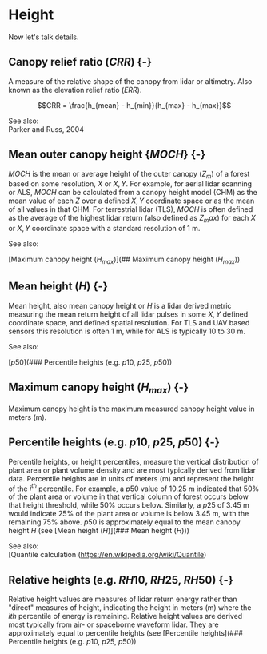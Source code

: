 # Height
Now let's talk details.

## Canopy relief ratio ($CRR$) {-}  

A measure of the relative shape of the canopy from lidar or altimetry. Also known as the elevation relief ratio ($ERR$).

$$CRR = \frac{h_{mean} - h_{min}}{h_{max} - h_{max}}$$

See also:  
Parker and Russ, 2004

## Mean outer canopy height {$MOCH$} {-}  

$MOCH$ is the mean or average height of the outer canopy ($Z_m$) of a forest based on 
some resolution, $X$ or $X,Y$. For example, for aerial lidar scanning or ALS, $MOCH$
can be calculated from a canopy height model (CHM) as the mean value of each $Z$ over a
defined $X,Y$ coordinate space or as the mean of all values in that CHM. For terrestrial lidar (TLS), 
$MOCH$ is often defined as the average of the highest lidar return (also defined as $Z_max$) 
for each $X$ or $X,Y$ coordinate space with a standard resolution of 1 m. 

See also:  

[Maximum canopy height ($H_{max}$)](## Maximum canopy height ($H_{max}$))  


## Mean height ($H$) {-}  

Mean height, also mean canopy height or $H$ is a lidar derived metric measuring
the mean return height of all lidar pulses in some $X,Y$ defined coordinate space,
and defined spatial resolution. For TLS and UAV based sensors this resolution is often 1 m, 
while for ALS is typically 10 to 30 m. 

See also:  

[$p50$](### Percentile heights (e.g. $p10$, $p25$, $p50$))  


## Maximum canopy height ($H_{max}$) {-}  

Maximum canopy height is the maximum measured canopy height value in meters (m).  


## Percentile heights (e.g. $p10$, $p25$, $p50$) {-}  
 
Percentile heights, or height percentiles, measure the vertical distribution of 
plant area or plant volume density and are most typically derived from lidar data. 
Percentile heights are in units of meters (m) and represent the height of the $i^{th}$ percentile. 
For example, a $p50$ value of 10.25 m indicated that 50% of the plant area or volume in that vertical
column of forest occurs below that height threshold, while 50% occurs below. Similarly, 
a $p25$ of 3.45 m would indicate 25% of the plant area or volume is below 3.45 m, with the remaining 75% above. 
$p50$ is approximately equal to the mean canopy height $H$ (see [Mean height ($H$)](### Mean height ($H$)))  

See also:  
[Quantile calculation (https://en.wikipedia.org/wiki/Quantile)

## Relative heights (e.g. $RH10$, $RH25$, $RH50$) {-}  

Relative height values are measures of lidar return energy rather than "direct" measures of height, indicating the height in meters (m) where the $ith$ percentile of energy is remaining. Relative height values are derived most typically from air- or spaceborne waveform lidar. They are approximately equal to percentile heights (see [Percentile heights](### Percentile heights (e.g. $p10$, $p25$, $p50$))

